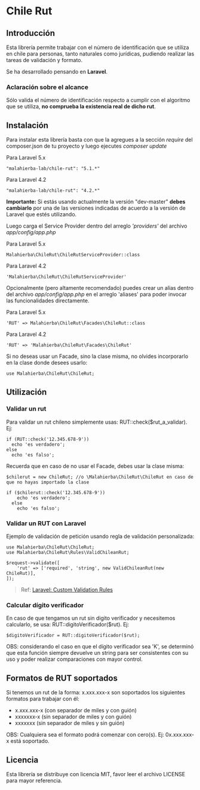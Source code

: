 # Chile Rut

## Introducción

Esta librería permite trabajar con el número de identificación que se utiliza en chile para personas, tanto naturales como jurídicas, pudiendo realizar las tareas de validación y formato.

Se ha desarrollado pensando en **Laravel**.

### Aclaración sobre el alcance

Sólo valida el número de identificación respecto a cumplir con el algoritmo que se utiliza, **no comprueba la existencia real de dicho rut**.

## Instalación

Para instalar esta librería basta con que la agregues a la sección *require* del composer.json de tu proyecto y luego ejecutes *composer update*

Para Laravel 5.x

    "malahierba-lab/chile-rut": "5.1.*"

Para Laravel 4.2

    "malahierba-lab/chile-rut": "4.2.*"

**Importante:** Si estás usando actualmente la versión "dev-master" **debes cambiarlo** por una de las versiones indicadas de acuerdo a la versión de Laravel que estés utilizando.

Luego carga el Service Provider dentro del arreglo *'providers'* del archivo *app/config/app.php*

Para Laravel 5.x

    Malahierba\ChileRut\ChileRutServiceProvider::class

Para Laravel 4.2

    'Malahierba\ChileRut\ChileRutServiceProvider'

Opcionalmente (pero altamente recomendado) puedes crear un alias dentro del archivo *app/config/app.php* en el arreglo 'aliases' para poder invocar las funcionalidades directamente.

Para Laravel 5.x

    'RUT' => Malahierba\ChileRut\Facades\ChileRut::class

Para Laravel 4.2

    'RUT' => 'Malahierba\ChileRut\Facades\ChileRut'

Si no deseas usar un Facade, sino la clase misma, no olvides incorporarlo en la clase donde desees usarlo:

	use Malahierba\ChileRut\ChileRut;

## Utilización

### Validar un rut

Para validar un rut chileno simplemente usas: RUT::check($rut_a_validar). Ej:

    if (RUT::check('12.345.678-9'))
      echo 'es verdadero';
    else
      echo 'es falso';

Recuerda que en caso de no usar el Facade, debes usar la clase misma:

    $chilerut = new ChileRut; //o \Malahierba\ChileRut\ChileRut en caso de que no hayas importado la clase

    if ($chilerut::check('12.345.678-9'))
        echo 'es verdadero';
      else
        echo 'es falso';

### Validar un RUT con Laravel

Ejemplo de validación de petición usando regla de validación personalizada:

```
use Malahierba\ChileRut\ChileRut;
use Malahierba\ChileRut\Rules\ValidChileanRut;

$request->validate([
    'rut' => ['required', 'string', new ValidChileanRut(new ChileRut)],
]);
```

> Ref: [Laravel: Custom Validation Rules](https://laravel.com/docs/validation#custom-validation-rules)

### Calcular dígito verificador

En caso de que tengamos un rut sin digito verificador y necesitemos calcularlo, se usa: RUT::digitoVerificador($rut). Ej:

    $digitoVerificador = RUT::digitoVerificador($rut);

OBS: considerando el caso en que el dígito verificador sea 'K', se determinó que esta función siempre devuelve un string para ser consistentes con su uso y poder realizar comparaciones con mayor control.

## Formatos de RUT soportados

Si tenemos un rut de la forma: x.xxx.xxx-x son soportados los siguientes formatos para trabajar con él:

- x.xxx.xxx-x (con separador de miles y con guión)
- xxxxxxx-x (sin separador de miles y con guión)
- xxxxxxx (sin separador de miles y sin guión)

OBS: Cualquiera sea el formato podrá comenzar con cero(s). Ej: 0x.xxx.xxx-x está soportado.

## Licencia

Esta librería se distribuye con licencia MIT, favor leer el archivo LICENSE para mayor referencia.
